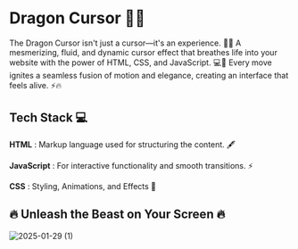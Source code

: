 # Dragon Cursor 🚀✨

The Dragon Cursor isn't just a cursor—it's an experience. 🐉✨ A mesmerizing, fluid, and dynamic cursor effect that breathes life into your website with the power of HTML, CSS, and JavaScript. 💻🎨 Every move ignites a seamless fusion of motion and elegance, creating an interface that feels alive. ⚡🔥

## Tech Stack 💻

**HTML** : Markup language used for structuring the content. 🖋️

**JavaScript** : For interactive functionality and smooth transitions. ⚡

**CSS** : Styling, Animations, and Effects 🎨

## 🔥 Unleash the Beast on Your Screen 🔥

![2025-01-29 (1)](https://github.com/user-attachments/assets/a30ea3e5-e28c-4485-bd40-c261ee447df2)

